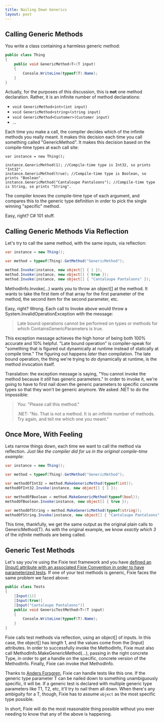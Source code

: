 ```yaml
---
title: Nailing Down Generics
layout: post
---
```

## Calling Generic Methods

You write a class containing a harmless generic method:

```cs
public class Thing
{
    public void GenericMethod<T>(T input)
    {
        Console.WriteLine(typeof(T).Name);
    }
}
```

Actually, for the purposes of this discussion, this is **not** one method declaration. Rather, it is an infinite number of method declarations:

  * `void GenericMethod<int>(int input)`
  * `void GenericMethod<string>(string input)`
  * `void GenericMethod<Customer>(Customer input)`
  * ...

Each time you make a call, the compiler decides which of the infinite methods you really meant. It makes this decision each time you call something called "GenericMethod". It makes this decision based on the compile-time types at each call site:

```
var instance = new Thing();

instance.GenericMethod(1); //Compile-time type is Int32, so prints "Int32".
instance.GenericMethod(true); //Compile-time type is Boolean, so prints "Boolean".
instance.GenericMethod("Cantaloupe Pantaloons"); //Compile-time type is String, so prints "String".
```

The compiler knows the compile-time type of each argument, and compares this to the generic type definition in order to pick the single winning "specific" method.

Easy, right? C# 101 stuff.

## Calling Generic Methods Via Reflection

Let's try to call the same method, with the same inputs, via reflection:

```cs
var instance = new Thing();

var method = typeof(Thing).GetMethod("GenericMethod");

method.Invoke(instance, new object[] { 1 });
method.Invoke(instance, new object[] { true });
method.Invoke(instance, new object[] { "Cantaloupe Pantaloons" });
```

MethodInfo.Invoke(...) wants you to throw an object[] at the method. It wants to take the first item of that array for the first parameter of the method, the second item for the second parameter, etc. 

Easy, right? Wrong. Each call to Invoke above would throw a System.InvalidOperationException with the message:

> Late bound operations cannot be performed on types or methods for which ContainsGenericParameters is true.

This exception message achieves the high honor of being both 100% accurate and 10% helpful. "Late bound operation" is compiler-speak for "something that is figured out dynamically at runtime instead of statically at compile time." The figuring out happens _later_ than compilation. The late bound operation, the thing we're trying to _do_ dynamically at runtime, is the method invocation itself.

Translation: the exception message is saying, "You cannot invoke the method because it _still_ has generic parameters." In order to invoke it, we're going to have to first nail down the generic parameters to specific concrete types so that they won't be generic anymore. We asked .NET to do the impossible:

> You: "Please call this method."
> 
> .NET: "No. That is not a method. It is an infinite number of methods. Try again, and tell me which one you meant."

## Once More, With Feeling

Lets narrow things down, each time we want to call the method via reflection. _Just like the compiler did for us in the original compile-time example_:

```cs
var instance = new Thing();

var method = typeof(Thing).GetMethod("GenericMethod");

var methodOfInt32 = method.MakeGenericMethod(typeof(int));
methodOfInt32.Invoke(instance, new object[] { 1 });

var methodOfBoolean = method.MakeGenericMethod(typeof(bool));
methodOfBoolean.Invoke(instance, new object[] { true });

var methodOfString = method.MakeGenericMethod(typeof(string));
methodOfString.Invoke(instance, new object[] { "Cantaloupe Pantaloons" });
```

This time, thankfully, we get the same output as the original plain calls to GenericMethod<T>(T). As with the original example, we know _exactly which 3_ of the _infinite_ methods are being called.

## Generic Test Methods

Let's say you're using the Fixie test framework and you have [defined an [Input] attribute with an associated Fixie Convention in order to have parameterized tests](https://patrick.lioi.net/2013/09/27/a-swiss-army-katana/). If one of your test methods is generic, Fixie faces the same problem we faced above:

```cs
public class Tests
{
    [Input(1)]
    [Input(true)]
    [Input("Cantaloupe Pantaloons")]
    public void GenericTestMethod<T>(T input)
    {
        Console.WriteLine(typeof(T).Name);
    }
}
```

Fixie calls test methods via reflection, using an object[] of inputs. In this case, the object[] has length 1, and the values come from the [Input] attributes. In order to successfully invoke the MethodInfo, Fixie must also call MethodInfo.MakeGenericMethod(...), passing in the right concrete Type, in order to get a handle on the specific, concrete version of the MethodInfo. Finally, Fixie can invoke _that_ MethodInfo.

Thanks to [Anders Forsgren](https://github.com/andersforsgren), Fixie can handle tests like this one. If the generic type parameter T can be nailed down to something unambiguously specific, it will be. If a generic test is declared with multiple generic type parameters like T1, T2, etc, it'll try to nail them all down. When there's any ambiguity for a T, though, Fixie has to assume `object` as the most specific type possible.

In short, Fixie will do the most reasonable thing possible without you ever needing to know that any of the above is happening.